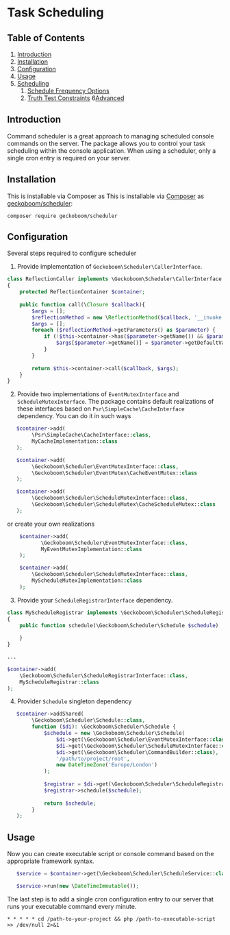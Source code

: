# Task Scheduling

## Table of Contents

1. [Introduction](#introduction)
2. [Installation](#installation)
3. [Configuration](#configuration)
4. [Usage](#usage)
5. [Scheduling](doc/scheduling.md)
   1. [Schedule Frequency Options](doc/scheduling.md#schedule-frequency-options)
   1. [Truth Test Constraints](doc/scheduling.md#truth-test-constraints)
6[Advanced](doc/advanced.md)

## Introduction

Command scheduler is a great approach to managing scheduled console commands on the server.
The package allows you to control your task scheduling within the console application. When using a
scheduler, only a single cron entry is required on your server.

## Installation

This is installable via Composer as This is installable via [Composer](https://getcomposer.org/) as
[geckoboom/scheduler](https://packagist.org/packages/geckoboom/scheduler):

    composer require geckoboom/scheduler

## Configuration

Several steps required to configure scheduler

1. Provide implementation of `Geckoboom\Scheduler\CallerInterface`.
```php
class ReflectionCaller implements \Geckoboom\Scheduler\CallerInterface
{
    protected ReflectionContainer $container;
    
    public function call(\Closure $callback){
        $args = [];
        $reflectionMethod = new \ReflectionMethod($callback, '__invoke');
        $args = [];
        foreach ($reflectionMethod->getParameters() as $parameter) {
            if (!$this->container->has($parameter->getName()) && $parameter->isDefaultValueAvailable()) {
                $args[$parameter->getName()] = $parameter->getDefaultValue();
            }
        }
   
        return $this->container->call($callback, $args);     
    }
}
```
2. Provide two implementations of `EventMutexInterface` and `ScheduleMutexInterface`. The package contains default 
realizations of these interfaces based on `Psr\SimpleCache\CacheInterface` dependency. You can do it in such ways
```php
   $container->add(
        \Psr\SimpleCache\CacheInterface::class,
        MyCacheImplementation::class
   );

   $container->add(
        \Geckoboom\Scheduler\EventMutexInterface::class,
        \Geckoboom\Scheduler\EventMutex\CacheEventMutex::class
   );

   $container->add(
        \Geckoboom\Scheduler\ScheduleMutexInterface::class,
        \Geckoboom\Scheduler\ScheduleMutex\CacheScheduleMutex::class
   );
```
or create your own realizations
```php
    $container->add(
           \Geckoboom\Scheduler\EventMutexInterface::class,
           MyEventMutexImplementation::class
    );

    $container->add(
        \Geckoboom\Scheduler\ScheduleMutexInterface::class,
        MyScheduleMutexImplementation::class
    );
 ```
3. Provide your `ScheduleRegistrarInterface` dependency.
```php
class MyScheduleRegistrar implements \Geckoboom\Scheduler\ScheduleRegistrarInterface
{
    public function schedule(\Geckoboom\Scheduler\Schedule $schedule) : void {
    
    }
}

...

$container->add(
    \Geckoboom\Scheduler\ScheduleRegistrarInterface::class,
    MyScheduleRegistrar::class
);
```
4. Provider `Schedule` singleton dependency

```php
   $container->addShared(
        \Geckoboom\Scheduler\Schedule::class,
        function ($di): \Geckoboom\Scheduler\Schedule {
            $schedule = new \Geckoboom\Scheduler\Schedule(
                $di->get(\Geckoboom\Scheduler\EventMutexInterface::class),
                $di->get(\Geckoboom\Scheduler\ScheduleMutexInterface::class),
                $di->get(\Geckoboom\Scheduler\CommandBuilder::class),
                '/path/to/project/root',
                new DateTimeZone('Europe/London')
            );
            
            $registrar = $di->get(\Geckoboom\Scheduler\ScheduleRegistrarInterface::class);
            $registrar->schedule($schedule);
            
            return $schedule;
        }
   );
```

## Usage

Now you can create executable script or console command based on the appropriate framework syntax.
```php
   $service = $container->get(\Geckoboom\Scheduler\ScheduleService::class);

   $service->run(new \DateTimeImmutable());
```
The last step is to add a single cron configuration entry to our server that runs your executable command every 
minute.

```shell
* * * * * cd /path-to-your-project && php /path-to-executable-script >> /dev/null 2>&1
```